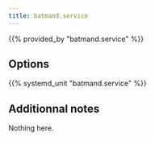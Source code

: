 ```yaml
---
title: batmand.service
---
```


{{% provided_by "batmand.service" %}}

## Options

{{% systemd_unit "batmand.service" %}}

## Additionnal notes

Nothing here.